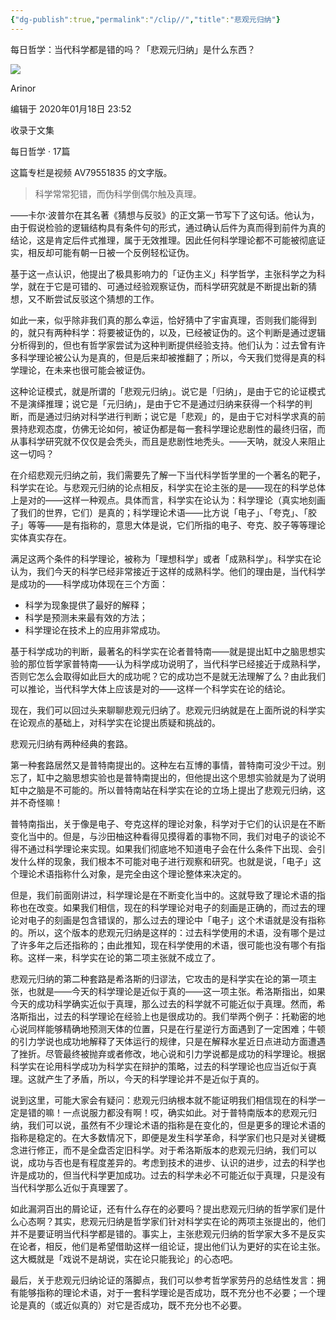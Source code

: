 ```yaml
---
{"dg-publish":true,"permalink":"/clip//","title":"悲观元归纳"}
---
```


每日哲学：当代科学都是错的吗？「悲观元归纳」是什么东西？

![](https://i1.hdslb.com/bfs/face/65854673c8a5638910fedda5ce47848cfd060c94.jpg@96w_96h_1c_1s.webp)

Arinor

编辑于 2020年01月18日 23:52

收录于文集

每日哲学 · 17篇

这篇专栏是视频 AV79551835 的文字版。

> 科学常常犯错，而伪科学倒偶尔触及真理。

——卡尔·波普尔在其名著《猜想与反驳》的正文第一节写下了这句话。他认为，由于假说检验的逻辑结构具有条件句的形式，通过确认后件为真而得到前件为真的结论，这是肯定后件式推理，属于无效推理。因此任何科学理论都不可能被彻底证实，相反却可能有朝一日被一个反例轻松证伪。

基于这一点认识，他提出了极具影响力的「证伪主义」科学哲学，主张科学之为科学，就在于它是可错的、可通过经验观察证伪，而科学研究就是不断提出新的猜想，又不断尝试反驳这个猜想的工作。

如此一来，似乎除非我们真的那么幸运，恰好猜中了宇宙真理，否则我们能得到的，就只有两种科学：将要被证伪的，以及，已经被证伪的。这个判断是通过逻辑分析得到的，但也有哲学家尝试为这种判断提供经验支持。他们认为：过去曾有许多科学理论被公认为是真的，但是后来却被推翻了；所以，今天我们觉得是真的科学理论，在未来也很可能会被证伪。

这种论证模式，就是所谓的「悲观元归纳」。说它是「归纳」，是由于它的论证模式不是演绎推理；说它是「元归纳」，是由于它不是通过归纳来获得一个科学的判断，而是通过归纳对科学进行判断；说它是「悲观」的，是由于它对科学求真的前景持悲观态度，仿佛无论如何，被证伪都是每一套科学理论悲剧性的最终归宿，而从事科学研究就不仅仅是会秃头，而且是悲剧性地秃头。——天呐，就没人来阻止这一切吗？

在介绍悲观元归纳之前，我们需要先了解一下当代科学哲学里的一个著名的靶子，科学实在论。与悲观元归纳的论点相反，科学实在论主张的是——现在的科学总体上是对的——这样一种观点。具体而言，科学实在论认为：科学理论（真实地刻画了我们的世界，它们）是真的；科学理论术语——比方说「电子」、「夸克」、「胶子」等等——是有指称的，意思大体是说，它们所指的电子、夸克、胶子等等理论实体真实存在。

满足这两个条件的科学理论，被称为「理想科学」或者「成熟科学」。科学实在论认为，我们今天的科学已经非常接近于这样的成熟科学。他们的理由是，当代科学是成功的——科学成功体现在三个方面：

- 科学为现象提供了最好的解释；
- 科学是预测未来最有效的方法；
- 科学理论在技术上的应用非常成功。

基于科学成功的判断，最著名的科学实在论者普特南——就是提出缸中之脑思想实验的那位哲学家普特南——认为科学成功说明了，当代科学已经接近于成熟科学，否则它怎么会取得如此巨大的成功呢？它的成功岂不是就无法理解了么？由此我们可以推论，当代科学大体上应该是对的——这样一个科学实在论的结论。

现在，我们可以回过头来聊聊悲观元归纳了。悲观元归纳就是在上面所说的科学实在论观点的基础上，对科学实在论提出质疑和挑战的。

悲观元归纳有两种经典的套路。

第一种套路居然又是普特南提出的。这种左右互博的事情，普特南可没少干过。别忘了，缸中之脑思想实验也是普特南提出的，但他提出这个思想实验就是为了说明缸中之脑是不可能的。所以普特南站在科学实在论的立场上提出了悲观元归纳，这并不奇怪嘛！

普特南指出，关于像是电子、夸克这样的理论对象，科学对于它们的认识是在不断变化当中的。但是，与沙田柚这种看得见摸得着的事物不同，我们对电子的谈论不得不通过科学理论来实现。如果我们彻底地不知道电子会在什么条件下出现、会引发什么样的现象，我们根本不可能对电子进行观察和研究。也就是说，「电子」这个理论术语指称什么对象，是完全由这个理论整体来决定的。

但是，我们前面刚讲过，科学理论是在不断变化当中的。这就导致了理论术语的指称也在改变。如果我们相信，现在的科学理论对电子的刻画是正确的，而过去的理论对电子的刻画是包含错误的，那么过去的理论中「电子」这个术语就是没有指称的。所以，这个版本的悲观元归纳是这样的：过去科学使用的术语，没有哪个是过了许多年之后还指称的；由此推知，现在科学使用的术语，很可能也没有哪个有指称。这样一来，科学实在论的第二项主张就不成立了。

悲观元归纳的第二种套路是希洛斯的归谬法，它攻击的是科学实在论的第一项主张，也就是——今天的科学理论是近似于真的——这一项主张。希洛斯指出，如果今天的成功科学确实近似于真理，那么过去的科学就不可能近似于真理。然而，希洛斯指出，过去的科学理论在经验上也是很成功的。我们举两个例子：托勒密的地心说同样能够精确地预测天体的位置，只是在行星逆行方面遇到了一定困难；牛顿的引力学说也成功地解释了天体运行的规律，只是在解释水星近日点进动方面遭遇了挫折。尽管最终被抛弃或者修改，地心说和引力学说都是成功的科学理论。根据科学实在论用科学成功为科学实在辩护的策略，过去的科学理论也应当近似于真理。这就产生了矛盾，所以，今天的科学理论并不是近似于真的。

说到这里，可能大家会有疑问：悲观元归纳根本就不能证明我们相信现在的科学一定是错的嘛！一点说服力都没有啊！哎，确实如此。对于普特南版本的悲观元归纳，我们可以说，虽然有不少理论术语的指称是在变化的，但是更多的理论术语的指称是稳定的。在大多数情况下，即便是发生科学革命，科学家们也只是对关键概念进行修正，而不是全盘否定旧科学。对于希洛斯版本的悲观元归纳，我们可以说，成功与否也是有程度差异的。考虑到技术的进步、认识的进步，过去的科学也许是成功的，但当代科学更加成功。过去的科学未必不可能近似于真理，只是没有当代科学那么近似于真理罢了。

如此漏洞百出的屑论证，还有什么存在的必要吗？提出悲观元归纳的哲学家们是什么心态啊？其实，悲观元归纳是哲学家们针对科学实在论的两项主张提出的，他们并不是要证明当代科学都是错的。事实上，主张悲观元归纳的哲学家大多不是反实在论者，相反，他们是希望借助这样一组论证，提出他们认为更好的实在论主张。这大概就是「戏说不是胡说，实在论只能我论」的心态吧。

最后，关于悲观元归纳论证的落脚点，我们可以参考哲学家劳丹的总结性发言：拥有能够指称的理论术语，对于一套科学理论是否成功，既不充分也不必要；一个理论是真的（或近似真的）对它是否成功，既不充分也不必要。